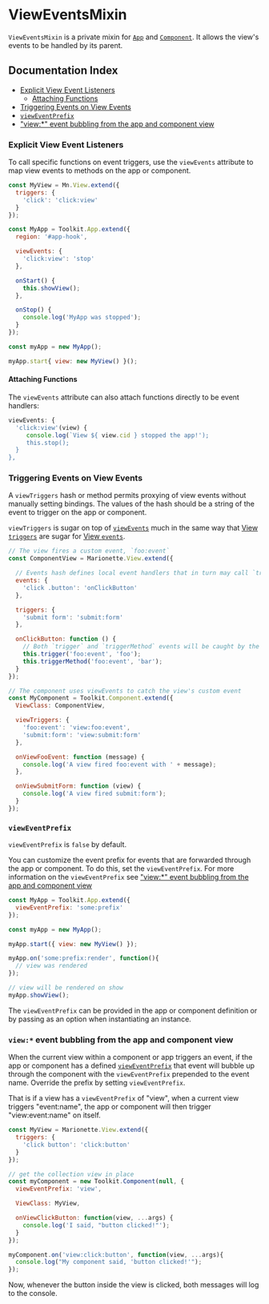 # ViewEventsMixin

`ViewEventsMixin` is a private mixin for [`App`](../app.md) and [`Component`](../component.md).
It allows the view's events to be handled by its parent.

## Documentation Index

* [Explicit View Event Listeners](#explicit-view-event-listeners)
  * [Attaching Functions](#attaching-functions)
* [Triggering Events on View Events](#triggering-events-on-view-events)
* [`viewEventPrefix`](#vieweventprefix)
* ["view:*" event bubbling from the app and component view](#view-event-bubbling-from-the-app-and-component-view)

### Explicit View Event Listeners

To call specific functions on event triggers, use the `viewEvents`
attribute to map view events to methods on the app or component.

```js
const MyView = Mn.View.extend({
  triggers: {
    'click': 'click:view'
  }
});

const MyApp = Toolkit.App.extend({
  region: '#app-hook',

  viewEvents: {
    'click:view': 'stop'
  },

  onStart() {
    this.showView();
  },

  onStop() {
    console.log('MyApp was stopped');
  }
});

const myApp = new MyApp();

myApp.start{ view: new MyView() }();
```

#### Attaching Functions

The `viewEvents` attribute can also attach functions directly to be event
handlers:

```js
viewEvents: {
  'click:view'(view) {
     console.log(`View ${ view.cid } stopped the app!');
     this.stop();
  }
},

```

### Triggering Events on View Events

A `viewTriggers` hash or method permits proxying of view events without manually
setting bindings. The values of the hash should be a string of the event to trigger on the app or component.

`viewTriggers` is sugar on top of [`viewEvents`](#explicit-view-event-listeners) much
in the same way that [View `triggers`](https://github.com/marionettejs/backbone.marionette/blob/v3.2.0/docs/marionette.view.md#view-triggers)
are sugar for [View `events`](https://github.com/marionettejs/backbone.marionette/blob/v3.2.0/docs/marionette.view.md#view-events).

```js
// The view fires a custom event, `foo:event`
const ComponentView = Marionette.View.extend({

  // Events hash defines local event handlers that in turn may call `triggerMethod`.
  events: {
    'click .button': 'onClickButton'
  },

  triggers: {
    'submit form': 'submit:form'
  },

  onClickButton: function () {
    // Both `trigger` and `triggerMethod` events will be caught by the component.
    this.trigger('foo:event', 'foo');
    this.triggerMethod('foo:event', 'bar');
  }
});

// The component uses viewEvents to catch the view's custom event
const MyComponent = Toolkit.Component.extend({
  ViewClass: ComponentView,

  viewTriggers: {
    'foo:event': 'view:foo:event',
    'submit:form': 'view:submit:form'
  },

  onViewFooEvent: function (message) {
    console.log('A view fired foo:event with ' + message);
  },

  onViewSubmitForm: function (view) {
    console.log('A view fired submit:form');
  }
});
```

### `viewEventPrefix`

`viewEventPrefix` is `false` by default.

You can customize the event prefix for events that are forwarded
through the app or component. To do this, set the `viewEventPrefix`.
For more information on the `viewEventPrefix` see
["view:*" event bubbling from the app and component view](#view-event-bubbling-from-the-app-and-component-view)

```js
const MyApp = Toolkit.App.extend({
  viewEventPrefix: 'some:prefix'
});

const myApp = new MyApp();

myApp.start({ view: new MyView() });

myApp.on('some:prefix:render', function(){
  // view was rendered
});

// view will be rendered on show
myApp.showView();
```

The `viewEventPrefix` can be provided in the app or component definition or
by passing as an option when instantiating an instance.

### `view:*` event bubbling from the app and component view

When the current view within a component or app triggers an event, if the app or component
has a defined [`viewEventPrefix`](#vieweventprefix) that event will bubble up through
the component with the `viewEventPrefix` prepended to the event name.  Override
the prefix by setting `viewEventPrefix`.

That is if a view has a `viewEventPrefix` of "view", when a current view triggers "event:name",
the app or component will then trigger "view:event:name" on itself.

```js
const MyView = Marionette.View.extend({
  triggers: {
    'click button': 'click:button'
  }
});

// get the collection view in place
const myComponent = new Toolkit.Component(null, {
  viewEventPrefix: 'view',

  ViewClass: MyView,

  onViewClickButton: function(view, ...args) {
    console.log('I said, "button clicked!"');
  }
});

myComponent.on('view:click:button', function(view, ...args){
  console.log("My component said, 'button clicked!'");
});
```

Now, whenever the button inside the view is clicked, both messages will log to the console.
